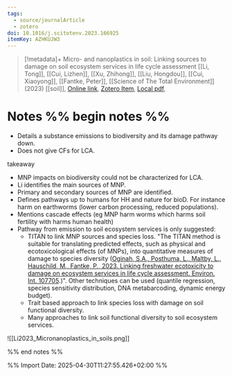 ```yaml
---
tags:
  - source/journalArticle
  - zotero
doi: 10.1016/j.scitotenv.2023.166925
itemKey: AZHKUJW3
---
```

>[!metadata]+
> Micro- and nanoplastics in soil: Linking sources to damage on soil ecosystem services in life cycle assessment
> [[Li, Tong]], [[Cui, Lizhen]], [[Xu, Zhihong]], [[Liu, Hongdou]], [[Cui, Xiaoyong]], [[Fantke, Peter]], 
> [[Science of The Total Environment]] (2023)
> [[soil]], 
> [Online link](https://linkinghub.elsevier.com/retrieve/pii/S004896972305550X), [Zotero Item](zotero://select/library/items/AZHKUJW3), [Local pdf](file://C:/Users/aburg/Documents/references/zotero/storage/V4QZDGDF/Li2023_Micronanoplastics.pdf), 

# Notes %% begin notes %% 

- Details a substance emissions to biodiversity and its damage pathway down.
- Does not give CFs for LCA.

 takeaway
- MNP impacts on biodiversity could not be characterized for LCA.
- Li identifies the main sources of MNP. 
- Primary and secondary sources of MNP are identified.
- Defines pathways up to humans for HH and nature for bioD. For instance harm on earthworms (lower carbon processing, reduced populations).
- Mentions cascade effects (eg MNP harm worms which harms soil fertility with harms human health)
- Pathway from emission to soil ecosystem services is only suggested:
	- TITAN to link MNP sources and species loss. "The TITAN method is suitable for translating predicted effects, such as physical and ecotoxicological effects (of MNPs), into quantitative measures of damage to species diversity ([Oginah, S.A., Posthuma, L., Maltby, L., Hauschild, M., Fantke, P., 2023. Linking freshwater ecotoxicity to damage on ecosystem services in life cycle assessment. Environ. Int. 107705](http://refhub.elsevier.com/S0048-9697\(23\)05550-X/rf0460).)". Other techniques can be used (quantile regression, species sensitivity distribution, DNA metabarcoding, dynamic energy budget).
	- Trait based approach to link species loss with damage on soil functional diversity.
	- Many approaches to link soil functional diversity to soil ecosystem services.

![[Li2023_Micronanoplastics_in_soils.png]]

%% end notes %%




%% Import Date: 2025-04-30T11:27:55.426+02:00 %%
